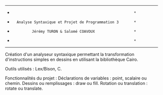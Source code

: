 ***************************************************************
*                                                             *
*       Analyse Syntaxique et Projet de Programmation 3       * 
*              Jérémy TURON & Salomé COAVOUX                  *
*                                                             *
***************************************************************

Création d'un analyseur syntaxique permettant la transformation
d'instructions simples en dessins en utilisant la bibliothèque Cairo.

Outils utilisés :
Lex/Bison, C.

Fonctionnalités du projet :
Déclarations de variables : point, scalaire ou chemin.
Dessins ou remplissages : draw ou fill.
Rotation ou translation : rotate ou translate.